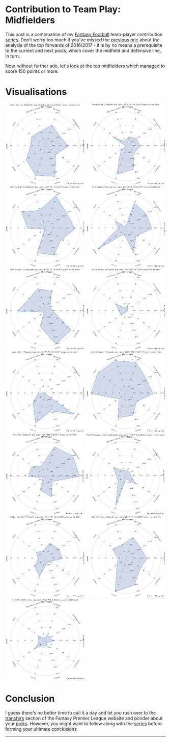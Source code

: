 
# Contribution to Team Play: Midfielders

This post is a continuation of my [Fantasy Football][fepl_section] team-player contribution [series][team_play_contributions_series]. Don't worry too much if you've missed the [previous one][fepl_top_forwards] about the analysis of the top forwards of 2016/2017 - it is by no means a prerequisite to the current and next posts, which cover the midfield and defensive line, in turn.

Now, without further ado, let's look at the top midfielders which managed to score 150 points or more.

# Visualisations

<a href="/uploads/fepl_play_contributions/Alexis_Sanchez.png" target="_blank"><img src="/uploads/fepl_play_contributions/Alexis_Sanchez_250x256.png" alt="Alexis Sanchez" /></a>
<a href="/uploads/fepl_play_contributions/Bamidele_Alli.png" target="_blank"><img src="/uploads/fepl_play_contributions/Bamidele_Alli_250x256.png" alt="Bamidele Alli" /></a>
<a href="/uploads/fepl_play_contributions/Christian_Eriksen.png" target="_blank"><img src="/uploads/fepl_play_contributions/Christian_Eriksen_250x256.png" alt="Christian Eriksen" /></a>
<a href="/uploads/fepl_play_contributions/Eden_Hazard.png" target="_blank"><img src="/uploads/fepl_play_contributions/Eden_Hazard_250x256.png" alt="Eden Hazard" /></a>
<a href="/uploads/fepl_play_contributions/Gylfi_Sigurdsson.png" target="_blank"><img src="/uploads/fepl_play_contributions/Gylfi_Sigurdsson_250x256.png" alt="Gylfi Sigurdsson" /></a>
<a href="/uploads/fepl_play_contributions/Heung-Min_Son.png" target="_blank"><img src="/uploads/fepl_play_contributions/Heung-Min_Son_250x256.png" alt="Heung-Min Son" /></a>
<a href="/uploads/fepl_play_contributions/Joshua_King.png" target="_blank"><img src="/uploads/fepl_play_contributions/Joshua_King_250x256.png" alt="Joshua King" /></a>
<a href="/uploads/fepl_play_contributions/Kevin_De_Bruyne.png" target="_blank"><img src="/uploads/fepl_play_contributions/Kevin_De_Bruyne_250x256.png" alt="Kevin De Bruyne" /></a>
<a href="/uploads/fepl_play_contributions/Mesut_Ozil.png" target="_blank"><img src="/uploads/fepl_play_contributions/Mesut_Ozil_248x256.png" alt="Mesut Ozil" /></a>
<a href="/uploads/fepl_play_contributions/Pedro_Rodriguez_Ledesma.png" target="_blank"><img src="/uploads/fepl_play_contributions/Pedro_Rodriguez_Ledesma_250x256.png" alt="Pedro Rodriguez Ledesma" /></a>
<a href="/uploads/fepl_play_contributions/Philippe_Coutinho.png" target="_blank"><img src="/uploads/fepl_play_contributions/Philippe_Coutinho_250x256.png" alt="Philippe Coutinho" /></a>
<a href="/uploads/fepl_play_contributions/Roberto_Firmino.png" target="_blank"><img src="/uploads/fepl_play_contributions/Roberto_Firmino_250x256.png" alt="Roberto Firmino" /></a>
<a href="/uploads/fepl_play_contributions/Sadio_Mane.png" target="_blank"><img src="/uploads/fepl_play_contributions/Sadio_Mane_250x256.png" alt="Sadio Mane" /></a>

# Conclusion

I guess there's no better time to call it a day and let you rush over to the [transfers][fpl_transfers] section of the Fantasy Premier League website and ponder about your [picks][fepl_selection_series]. However, you might want to follow along with the [series][team_play_contributions_series] before forming your ultimate conclusions.

[fepl_selection_series]: /tagged/fpl-selection
[team_play_contributions_series]: /tagged/team-play-contributions
[fepl_section]: /tagged/fantasy-football
[fepl_top_forwards]: /team_play_contributions_of_the_top_forwards_for_the_fpl_season_2016_2017.html
[fpl_transfers]: https://fantasy.premierleague.com/a/squad/transfers


---

